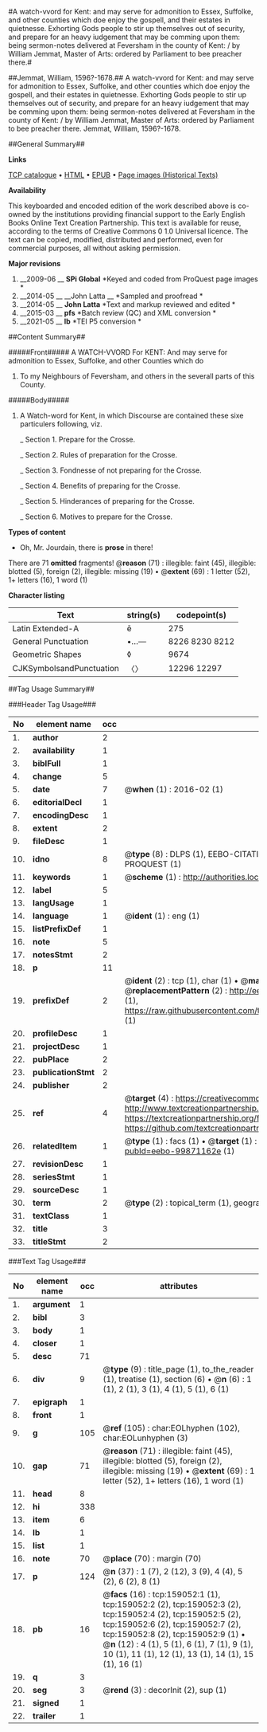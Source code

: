 #A watch-vvord for Kent: and may serve for admonition to Essex, Suffolke, and other counties which doe enjoy the gospell, and their estates in quietnesse. Exhorting Gods people to stir up themselves out of security, and prepare for an heavy iudgement that may be comming upon them: being sermon-notes delivered at Feversham in the county of Kent: / by William Jemmat, Master of Arts: ordered by Parliament to bee preacher there.#

##Jemmat, William, 1596?-1678.##
A watch-vvord for Kent: and may serve for admonition to Essex, Suffolke, and other counties which doe enjoy the gospell, and their estates in quietnesse. Exhorting Gods people to stir up themselves out of security, and prepare for an heavy iudgement that may be comming upon them: being sermon-notes delivered at Feversham in the county of Kent: / by William Jemmat, Master of Arts: ordered by Parliament to bee preacher there.
Jemmat, William, 1596?-1678.

##General Summary##

**Links**

[TCP catalogue](http://www.ota.ox.ac.uk/tcp/)  • 
[HTML](http://tei.it.ox.ac.uk/tcp/Texts-HTML/free/A87/A87518.html)  • 
[EPUB](http://tei.it.ox.ac.uk/tcp/Texts-EPUB/free/A87/A87518.epub) • 
[Page images (Historical Texts)](https://historicaltexts.jisc.ac.uk/eebo-99871162e)

**Availability**

This keyboarded and encoded edition of the work described above is co-owned by the
    institutions providing financial support to the Early English Books Online Text Creation
    Partnership. This text is available for reuse, according to the terms of  Creative Commons 0 1.0 Universal
    licence. The text can be copied, modified, distributed and performed, even for commercial
    purposes, all without asking permission.

**Major revisions**

1. __2009-06 __ __SPi Global__ *Keyed and coded from ProQuest page images *
1. __2014-05 __ __John Latta __ *Sampled and proofread *
1. __2014-05 __ __John Latta__ *Text and markup reviewed and edited *
1. __2015-03 __ __pfs__ *Batch review (QC) and XML conversion *
1. __2021-05 __ __lb__ *TEI P5 conversion *

##Content Summary##

#####Front#####
A WATCH-VVORD For KENT: And may serve for admonition to Essex, Suffolke, and other Counties which do
1. To my Neighbours of Feversham, and others in the severall parts of this County.

#####Body#####

1. A Watch-word for Kent, in which Discourse are contained these sixe particulers following, viz.

    _ Section 1. Prepare for the Crosse.

    _ Section 2. Rules of preparation for the Crosse.

    _ Section 3. Fondnesse of not preparing for the Crosse.

    _ Section 4. Benefits of preparing for the Crosse.

    _ Section 5. Hinderances of preparing for the Crosse.

    _ Section 6. Motives to prepare for the Crosse.

**Types of content**

  * Oh, Mr. Jourdain, there is **prose** in there!

There are 71 **omitted** fragments! 
 @__reason__ (71) : illegible: faint (45), illegible: blotted (5), foreign (2), illegible: missing (19)  •  @__extent__ (69) : 1 letter (52), 1+ letters (16), 1 word (1)

**Character listing**


|Text|string(s)|codepoint(s)|
|---|---|---|
|Latin Extended-A|ē|275|
|General Punctuation|•…—|8226 8230 8212|
|Geometric Shapes|◊|9674|
|CJKSymbolsandPunctuation|〈〉|12296 12297|

##Tag Usage Summary##

###Header Tag Usage###

|No|element name|occ|attributes|
|---|---|---|---|
|1.|__author__|2||
|2.|__availability__|1||
|3.|__biblFull__|1||
|4.|__change__|5||
|5.|__date__|7| @__when__ (1) : 2016-02 (1)|
|6.|__editorialDecl__|1||
|7.|__encodingDesc__|1||
|8.|__extent__|2||
|9.|__fileDesc__|1||
|10.|__idno__|8| @__type__ (8) : DLPS (1), EEBO-CITATION (1), VID (1), EEBO-PROQUEST (1), STC (3), PROQUEST (1)|
|11.|__keywords__|1| @__scheme__ (1) : http://authorities.loc.gov/ (1)|
|12.|__label__|5||
|13.|__langUsage__|1||
|14.|__language__|1| @__ident__ (1) : eng (1)|
|15.|__listPrefixDef__|1||
|16.|__note__|5||
|17.|__notesStmt__|2||
|18.|__p__|11||
|19.|__prefixDef__|2| @__ident__ (2) : tcp (1), char (1)  •  @__matchPattern__ (2) : ([0-9\-]+):([0-9IVX]+) (1), (.+) (1)  •  @__replacementPattern__ (2) : http://eebo.chadwyck.com/downloadtiff?vid=$1&page=$2 (1), https://raw.githubusercontent.com/textcreationpartnership/Texts/master/tcpchars.xml#$1 (1)|
|20.|__profileDesc__|1||
|21.|__projectDesc__|1||
|22.|__pubPlace__|2||
|23.|__publicationStmt__|2||
|24.|__publisher__|2||
|25.|__ref__|4| @__target__ (4) : https://creativecommons.org/publicdomain/zero/1.0/ (1), http://www.textcreationpartnership.org/docs/. (1), https://textcreationpartnership.org/faq/#faq05 (1), https://github.com/textcreationpartnership (1)|
|26.|__relatedItem__|1| @__type__ (1) : facs (1)  •  @__target__ (1) : https://data.historicaltexts.jisc.ac.uk/view?pubId=eebo-99871162e (1)|
|27.|__revisionDesc__|1||
|28.|__seriesStmt__|1||
|29.|__sourceDesc__|1||
|30.|__term__|2| @__type__ (2) : topical_term (1), geographic_name (1)|
|31.|__textClass__|1||
|32.|__title__|3||
|33.|__titleStmt__|2||


###Text Tag Usage###

|No|element name|occ|attributes|
|---|---|---|---|
|1.|__argument__|1||
|2.|__bibl__|3||
|3.|__body__|1||
|4.|__closer__|1||
|5.|__desc__|71||
|6.|__div__|9| @__type__ (9) : title_page (1), to_the_reader (1), treatise (1), section (6)  •  @__n__ (6) : 1 (1), 2 (1), 3 (1), 4 (1), 5 (1), 6 (1)|
|7.|__epigraph__|1||
|8.|__front__|1||
|9.|__g__|105| @__ref__ (105) : char:EOLhyphen (102), char:EOLunhyphen (3)|
|10.|__gap__|71| @__reason__ (71) : illegible: faint (45), illegible: blotted (5), foreign (2), illegible: missing (19)  •  @__extent__ (69) : 1 letter (52), 1+ letters (16), 1 word (1)|
|11.|__head__|8||
|12.|__hi__|338||
|13.|__item__|6||
|14.|__lb__|1||
|15.|__list__|1||
|16.|__note__|70| @__place__ (70) : margin (70)|
|17.|__p__|124| @__n__ (37) : 1 (7), 2 (12), 3 (9), 4 (4), 5 (2), 6 (2), 8 (1)|
|18.|__pb__|16| @__facs__ (16) : tcp:159052:1 (1), tcp:159052:2 (2), tcp:159052:3 (2), tcp:159052:4 (2), tcp:159052:5 (2), tcp:159052:6 (2), tcp:159052:7 (2), tcp:159052:8 (2), tcp:159052:9 (1)  •  @__n__ (12) : 4 (1), 5 (1), 6 (1), 7 (1), 9 (1), 10 (1), 11 (1), 12 (1), 13 (1), 14 (1), 15 (1), 16 (1)|
|19.|__q__|3||
|20.|__seg__|3| @__rend__ (3) : decorInit (2), sup (1)|
|21.|__signed__|1||
|22.|__trailer__|1||
